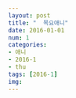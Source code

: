 ```yaml
---
layout: post
title: "  목요애니"
date: 2016-01-01
num: 1
categories:
- 애니
- 2016-1
- thu
tags: [2016-1]
img: 
---
```

